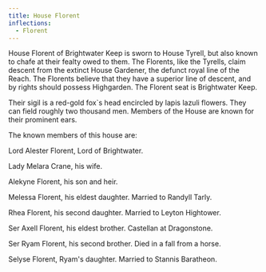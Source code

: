 ```yaml
---
title: House Florent
inflections:
  - Florent
---
```


 House Florent of Brightwater Keep is sworn to House Tyrell, but also known to chafe at their fealty owed to them. The Florents, like the Tyrells, claim descent from the extinct House Gardener, the defunct royal line of the Reach. The Florents believe that they have a superior line of descent, and by rights should possess Highgarden. The Florent seat is Brightwater Keep.

Their sigil is a red-gold fox`s head encircled by lapis lazuli flowers. They can field roughly two thousand men. Members of the House are known for their prominent ears.

The known members of this house are:

Lord Alester Florent, Lord of Brightwater.

Lady Melara Crane, his wife.

Alekyne Florent, his son and heir.

Melessa Florent, his eldest daughter. Married to Randyll Tarly.

Rhea Florent, his second daughter. Married to Leyton Hightower.

Ser Axell Florent, his eldest brother. Castellan at Dragonstone.

Ser Ryam Florent, his second brother. Died in a fall from a horse.

Selyse Florent, Ryam's daughter. Married to Stannis Baratheon.


